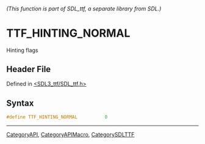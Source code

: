 ###### (This function is part of SDL_ttf, a separate library from SDL.)
# TTF_HINTING_NORMAL

Hinting flags

## Header File

Defined in [<SDL3_ttf/SDL_ttf.h>](https://github.com/libsdl-org/SDL_ttf/blob/main/include/SDL3_ttf/SDL_ttf.h)

## Syntax

```c
#define TTF_HINTING_NORMAL          0
```

----
[CategoryAPI](CategoryAPI), [CategoryAPIMacro](CategoryAPIMacro), [CategorySDLTTF](CategorySDLTTF)

